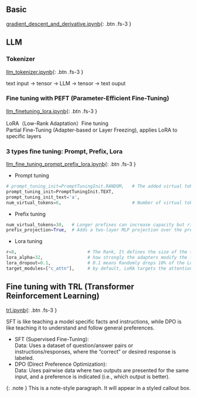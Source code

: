 ## Basic 

[gradient_descent_and_derivative.ipynb](https://colab.research.google.com/drive/18IfySN0wKFizTiFYf9g0TGxjBFytah_z){: .btn .fs-3 }

## LLM

###  Tokenizer

[llm_tokenizer.ipynb](https://colab.research.google.com/drive/1YXoxLfQ5CXiB0GivAuoe0RR1TVh-Yabe){: .btn .fs-3 }

  text input -> tensor -> LLM -> tensor -> text ouput 

### Fine tuning with PEFT (Parameter-Efficient Fine-Tuning)

[llm_finetuning_lora.ipynb](https://colab.research.google.com/drive/1Eb8Ry7W3P2XBwhYWltg50z_aLaja2vYb){: .btn .fs-3 }

  LoRA（Low-Rank Adaptation）Fine tuning \
  Partial Fine-Tuning (Adapter-based or Layer Freezing), applies LoRA to specific layers  

### 3 types fine tuning: Prompt, Prefix, Lora

[llm_fine_tuning_prompt_prefix_lora.ipynb](https://colab.research.google.com/drive/17UxHuZR7-4CKXqidlhpJEAN6bVG2awGp#scrollTo=OwoxB86g1Frp){: .btn  .fs-3 }

  * Prompt tuning
  
  ```python
  # prompt_tuning_init=PromptTuningInit.RANDOM,   # The added virtual tokens are initializad with RANDOM numbers or TEXT
  prompt_tuning_init=PromptTuningInit.TEXT,
  prompt_tuning_init_text='a',
  num_virtual_tokens=6,                           # Number of virtual tokens to be prepend and trained. 
  ```
  
  * Prefix tuning

  ```python
  num_virtual_tokens=30,   # Longer prefixes can increase capacity but risk overfitting with limited data
  prefix_projection=True,  # Adds a two-layer MLP projection over the prefix embeddings. Adds expressive power to the prefix. improving task alignment and training stability.
  ```

  * Lora tuning

  ```python
  r=8,                           # The Rank, It defines the size of the two trainable matrices (A and B). (e.g. 4–8): lightweight, fast, less expressive. (e.g. 64–256): more expressive, but uses more memory and may overfit
  lora_alpha=32,                 # how strongly the adapters modify the frozen weights. Typical heuristic: Set lora_alpha = 2 × r for balanced influence. If alpha is too low, the adapter barely nudges the model. If too high, it might overpower the base weights.
  lora_dropout=0.1,              # 0.1 means Randomly drops 10% of the LoRA activations during training to prevent overfitting
  target_modules=["c_attn"],     # by default, LoRA targets the attention projection layers (e.g., q_proj, v_proj). can target just that for minimal intervention if we know the exact layer name (like c_attn in GPT-2),
  ```

## Fine tuning with TRL (Transformer Reinforcement Learning)

[trl.ipynb](https://colab.research.google.com/drive/1eXiFfzcwqzWC2vYcczVRqw1xrAxgEy4w#scrollTo=kdirKtFK77iE&uniqifier=1){: .btn  .fs-3 }

SFT is like teaching a model specific facts and instructions, while DPO is like teaching it to understand and follow general preferences.

* SFT (Supervised Fine-Tuning):  
Data: Uses a dataset of question/answer pairs or instructions/responses, where the “correct” or desired response is labeled.  
* DPO (Direct Preference Optimization):  
Data: Uses pairwise data where two outputs are presented for the same input, and a preference is indicated (i.e., which output is better).  


{: .note }
This is a note-style paragraph. It will appear in a styled callout box.






